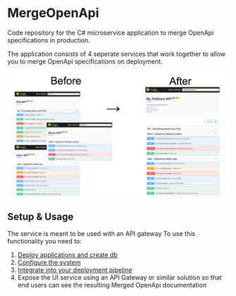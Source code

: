 # MergeOpenApi

Code repository for the C# microservice application to merge OpenApi specifications in production.

The application consists of 4 seperate services that work together to allow you to merge OpenApi specifications on deployment. 

![alt text](docs/screenshot.png "What it does")

## Setup & Usage

The service is meant to be used with an API gateway To use this functionality you need to: 

1. [Deploy applications and create db](docs/1_deploy.md)
2. [Configure the system](docs/2_configure.md)
3. [Integrate into your deployment pipeline](docs/3_integrate.md)
4. Expose the UI service using an API Gateway or similar solution so that end users can see the resulting Merged OpenApi documentation
